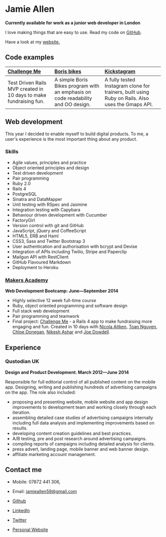 Jamie Allen
===========

**Currently available for work as a junior web developer in London**

I love making things that are easy to use.
Read my code on [GitHub].

Have a look at my [website.](http://www.jamieallen.co.uk/)

Code examples
-------------

| [Challenge Me] | [Boris bikes] | [Kickstagram] |
|:-------------- |:------------- |:------------ |
| Test Driven Rails MVP created in 10 days to make fundraising fun. | A simple Boris Bikes program with an emphasis on code readability and OO design. | A fully tested Instagram clone for trainers, built using Ruby on Rails. Also uses the Gmaps API. |


Web development
---------------

This year I decided to enable myself to build digital products. To me, a user's experience is the most important thing about any product.


### Skills

  - Agile values, principles and practice
  - Object­ oriented principles and design
  - Test­ driven development
  - Pair programming
  - Ruby 2.0
  - Rails 4
  - PostgreSQL
  - Sinatra and DataMapper
  - Unit testing with RSpec and Jasmine
  - Integration testing with Capybara
  - Behaviour driven development with Cucumber
  - FactoryGirl
  - Version control with git and GitHub
  - JavaScript, jQuery and CoffeeScript
  - HTML5, ERB and Haml
  - CSS3, Sass and Twitter Bootstrap 3
  - User authentication and authorisation with bcrypt and Devise
  - Integration of APIs including Twilio, Stripe and Paperclip
  - Mailgun API with RestClient
  - GitHub Flavoured Markdown
  - Deployment to Heroku

### [Makers Academy]
**Web Development Bootcamp: June&mdash;September 2014**

  - Highly selective 12 week full-time course
  - Ruby, object oriented programming and software design
  - Full stack web development
  - Pair programming and teamwork
  - Final project: [Challenge Me] - a Rails 4 app to make fundraising more engaging and fun. Created in 10 days with [Nicola Aitken], [Toan Nguyen], [Chloe Donegan], [Nikesh Ashar] and [Joe Dowdell].


Experience
----------

### Qustodian UK
**Design and Product Development. March 2012&mdash;June 2014**

Responsible for full editorial control of all published content on the mobile app. Designing, writing and publishing hundreds of advertising campaigns on the app. The role also included:

- proposing and presenting website, mobile website and app design improvements to development team and working closely through each iteration.
- assembling detailed case studies of advertising campaigns internally including full data analysis and implementing improvements based on results.
- developing content creation guidelines and best practices.
- A/B testing, pre and post research around advertising campaigns.
- compiling reports of campaigns including detailed analysis for clients.
- press advert, landing page, mobile banner and web banner design.
- affiliate marketing account management.

Contact me
------------

- Mobile: 07872 441 306,
- Email: [jamieallen59@gmail.com]
- [Github]
- [LinkedIn]
- [Twitter]
- [Personal Website]

  [Boris bikes]: https://github.com/jamieallen59/boris_bikes
  [Kickstagram]: https://github.com/jamieallen59/Kickstagram
  [Challenge Me]: https://github.com/yoshdog/challenge-me

  [Makers Academy]: http://www.makersacademy.com
  [jamieallen59@gmail.com]: mailto:jamieallen59@gmail.com
  [Twitter]: https://twitter.com/JamieAllen59
  [GitHub]: https://github.com/jamieallen59
  [LinkedIn]: uk.linkedin.com/pub/jamie-allen/49/9bb/577/
  [Personal Website]: http://www.jamieallen.co.uk/

  [Nicola Aitken]: https://github.com/aitkenster
  [Toan Nguyen]: https://github.com/yoshdog
  [Chloe Donegan]: https://github.com/csharpd
  [Nikesh Ashar]: https://github.com/nikeshashar
  [Joe Dowdell]: https://github.com/joedowdell
